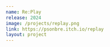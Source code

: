 ```yaml
---
name: Re:Play
release: 2024
image: /projects/replay.png
link: https://psonbre.itch.io/replay
layout: project
---
```

